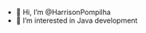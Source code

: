- 👋 Hi, I’m @HarrisonPompilha
- 👀 I’m interested in Java development
<!---
HarrisonPompilha/HarrisonPompilha is a ✨ special ✨ repository because its `README.md` (this file) appears on your GitHub profile.
You can click the Preview link to take a look at your changes.
--->
